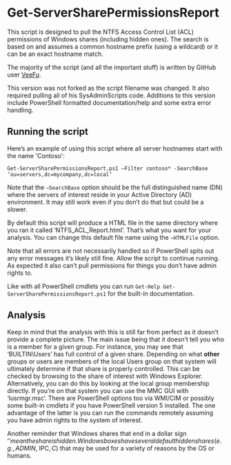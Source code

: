 # Get-ServerSharePermissionsReport
This script is designed to pull the NTFS Access Control List (ACL) permissions of Windows shares (including hidden ones). The search is based on and assumes a common hostname prefix (using a wildcard) or it can be an exact hostname match.

The majority of the script (and all the important stuff) is written by GitHub user [VeeFu](https://github.com/VeeFu/SysAdminScripts/tree/master/SecurityReports).

This version was not forked as the script filename was changed.  It also required pulling all of his SysAdminScripts code. Additions to this version include PowerShell formatted documentation/help and some extra error handling.

## Running the script

Here’s an example of using this script where all server hostnames start with the name 'Contoso':
 
    Get-ServerSharePermissionsReport.ps1 –Filter contoso* -SearchBase ‘ou=servers,dc=mycompany,dc=local’
 
Note that the `–SearchBase` option should be the full distinguished name (DN) where the servers of interest reside in your Active Directory (AD) environment.  It may still work even if you don’t do that but could be a slower.

By default this script will produce a HTML file in the same directory where you ran it called ‘NTFS_ACL_Report.html’.  That’s what you want for your analysis. You can change this default file name using the `–HTMLFile` option.

Note that all errors are not necessarily handled so if PowerShell spits out any error messages it’s likely still fine.  Allow the script to continue running.  As expected it also can’t pull permissions for things you don’t have admin rights to.

Like with all PowerShell cmdlets you can run `Get-Help Get-ServerSharePermissionsReport.ps1` for the built-in documentation.

## Analysis

Keep in mind that the analysis with this is still far from perfect as it doesn’t provide a complete picture.  The main issue being that it doesn’t tell you who is a member for a given group.  For instance, you may see that ‘BUILTIN\Users’ has full control of a given share.  Depending on what **other** groups or users are members of the local Users group on that system will ultimately determine if that share is properly controlled.  This can be checked by browsing to the share of interest with Windows Explorer.  Alternatively, you can do this by looking at the local group membership directly.  If you’re on that system you can use the MMC GUI with ‘lusrmgr.msc’.  There are PowerShell options too via WMI/CIM or possibly some built-in cmdlets if you have PowerShell version 5 installed.  The one advantage of the latter is you can run the commands remotely assuming you have admin rights to the system of interest.

Another reminder that Windows shares that end in a dollar sign ‘$’ mean the share is hidden.  Windows boxes have several default hidden shares (e.g., ADMIN$, IPC$, C$) that may be used for a variety of reasons by the OS or humans.
